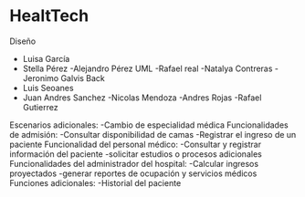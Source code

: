 # HealtTech

Diseño 
 - Luisa García
 - Stella Pérez
-Alejandro Pérez
UML
-Rafael real
-Natalya Contreras
-Jeronimo Galvis
Back 
 - Luis Seoanes 
 - Juan Andres Sanchez 
-Nicolas Mendoza
-Andres Rojas 
-Rafael Gutierrez

Escenarios adicionales:
-Cambio de especialidad médica 
Funcionalidades de admisión:
-Consultar disponibilidad de camas 
-Registrar el ingreso de un paciente 
Funcionalidad del personal médico:
-Consultar y registrar información del paciente
-solicitar estudios o procesos adicionales 
Funcionalidades del administrador del hospital:
-Calcular ingresos proyectados 
-generar reportes de ocupación y servicios médicos 
Funciones adicionales:
-Historial del paciente


